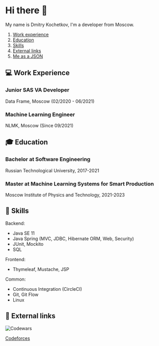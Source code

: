 # Hi there 👋 

My name is Dmitry Kochetkov, I'm a developer from Moscow. 

1. [Work experience](#work-experience)
2. [Education](#edu)
3. [Skills](#skills)
4. [External links](#links)
5. [Me as a JSON](#my-json)

## 💻 Work Experience <a name="work-experience"></a>

### Junior SAS VA Developer
Data Frame, Moscow (02/2020 - 06/2021)

### Machine Learning Engineer
NLMK, Moscow (Since 09/2021)

## 🎓 Education <a name="edu"></a>

### Bachelor at Software Engineering 
Russian Technological University, 2017-2021

### Master at Machine Learning Systems for Smart Production 
Moscow Institute of Physics and Technology, 2021-2023

## 💼 Skills <a name="skills"></a>

Backend:
- Java SE 11
- Java Spring (MVC, JDBC, Hibernate ORM, Web, Security)
- JUnit, Mockito
- SQL

Frontend:
- Thymeleaf, Mustache, JSP

Common:
- Continuous Integration (CircleCI)
- Git, Git Flow
- Linux

## :link: External links <a name="links"></a>

![Codewars](https://www.codewars.com/users/DmitryKochetkov/badges/small)

[Codeforces](https://codeforces.com/profile/dimedrol)

